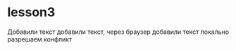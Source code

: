 ﻿# lesson3
Добавили текст 
добавили текст, через браузер
добавили текст локально 
разрешаем конфликт 
